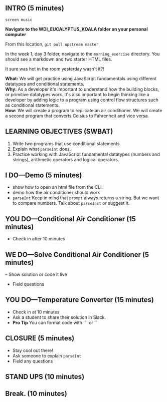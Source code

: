 ## INTRO (5 minutes)

`screen music`

**Navigate to the WDI_EUCALYPTUS_KOALA folder on your personal computer**

From this location, `git pull upstream master`

In the week 1, day 3 folder, navigate to the `morning_exercise` directory. You should see a markdown and two starter HTML files.

It sure was hot in the room yesterday wasn't it?!

**What:**
We will get practice using JavaScript fundamentals using different datatypes and conditional statements.<br>
**Why:**
As a developer it's important to understand how the building blocks, or primitive datatypes work. It's also important to begin thinking like a developer by adding logic to a program using control flow structures such as conditional statements.<br>
**How:** We will create a program to replicate an air conditioner. We will create a second program that converts Celsius to Fahrenheit and vice versa. <br>

## LEARNING OBJECTIVES (SWBAT)
1. Write two programs that use conditional statements.
2. Explain what `parseInt` does.
3. Practice working with JavaScript fundamental datatypes (numbers and strings), arithmetic operators and logical operators.

## I DO—Demo (5 minutes)
- show how to open an html file from the CLI.
- demo how the air conditioner should work
- `parseInt` Keep in mind that `prompt` always returns a string. But we want to compare numbers. Talk about `parseInst` or suggest it.

## YOU DO—Conditional Air Conditioner (15 minutes)
- Check in after 10 minutes

## WE DO—Solve Conditional Air Conditioner (5 minutes)
– Show solution or code it live
- Field questions

## YOU DO—Temperature Converter (15 minutes)
- Check in at 10 minutes
- Ask a student to share their solution in Slack.
- **Pro Tip** You can format code with ``` or ``

## CLOSURE (5 minutes)
- Stay cool out there!
- Ask someone to explain `parseInt`
- Field any questions

## STAND UPS (10 minutes)

## Break. (10 minutes)
